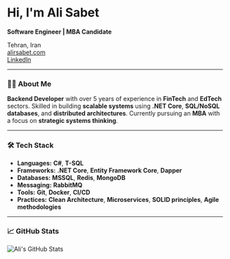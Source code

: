 # Hi, I'm Ali Sabet

**Software Engineer | MBA Candidate**

Tehran, Iran  
[alirsabet.com](https://alirsabet.com)  
[LinkedIn](https://linkedin.com/in/alirsabet)

---

### 👨‍💻 About Me

**Backend Developer** with over 5 years of experience in **FinTech** and **EdTech** sectors. Skilled in building **scalable systems** using **.NET Core**, **SQL/NoSQL databases**, and **distributed architectures**. Currently pursuing an **MBA** with a focus on **strategic systems thinking**.

---

### 🛠️ Tech Stack

- **Languages:** **C#**, **T-SQL**
- **Frameworks:** **.NET Core**, **Entity Framework Core**, **Dapper**
- **Databases:** **MSSQL**, **Redis**, **MongoDB**
- **Messaging:** **RabbitMQ**
- **Tools:** **Git**, **Docker**, **CI/CD**
- **Practices:** **Clean Architecture**, **Microservices**, **SOLID principles**, **Agile methodologies**

---

<!---
### 📝 Latest Blog Posts

- [XXX](https://alirsabet.com/en/about)
-->

### 📈 GitHub Stats

![Ali's GitHub Stats](https://github-readme-stats.vercel.app/api?username=alirsabet&show_icons=true&theme=dark)
